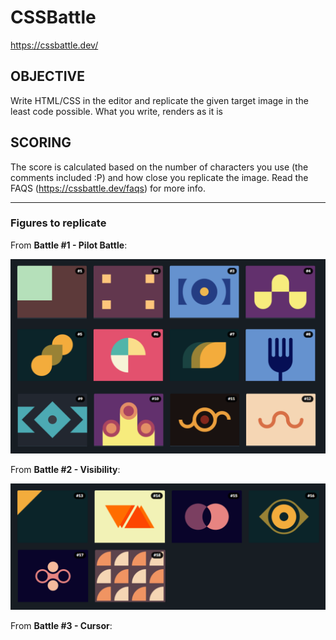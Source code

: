# CSSBattle

https://cssbattle.dev/

## OBJECTIVE 

 Write HTML/CSS in the editor and replicate the given target image in the least code possible. What you write, renders as it is 

## SCORING 

 The score is calculated based on the number of characters you use (the comments included :P) and how close you replicate the image. Read the FAQS (https://cssbattle.dev/faqs) for more info. 

---

### Figures to replicate 

From **Battle #1 - Pilot Battle**:

<img src="https://github.com/bgarrido7/CSSBattle/blob/main/images/figures%231.png">

From **Battle #2 - Visibility**:

<img src="https://github.com/bgarrido7/CSSBattle/blob/main/images/figures%232.png">

From **Battle #3 - Cursor**:
